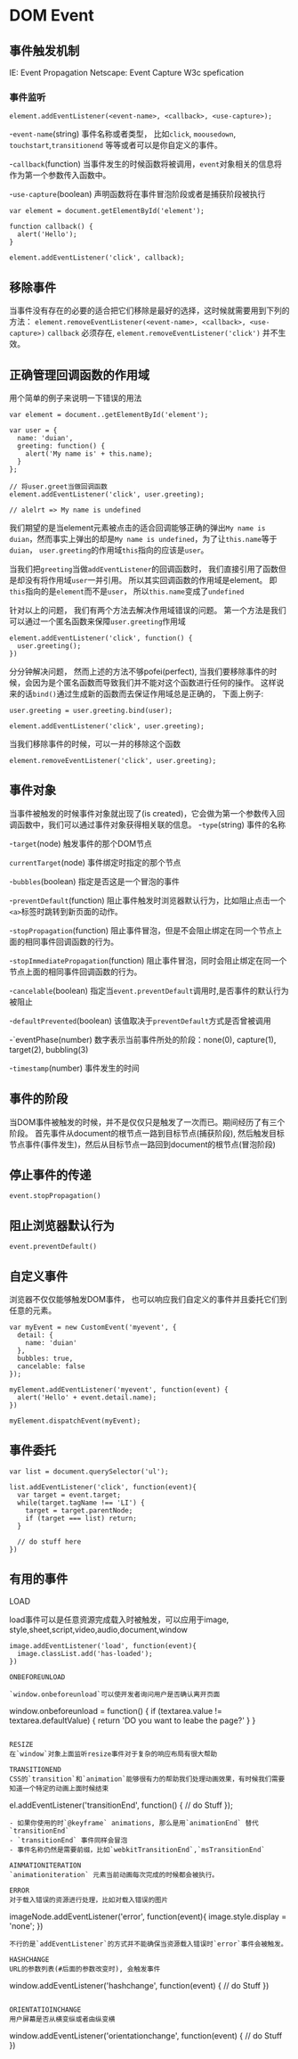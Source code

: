 # DOM Event

## 事件触发机制
IE: Event Propagation
Netscape: Event Capture
W3c spefication
### 事件监听
`element.addEventListener(<event-name>, <callback>, <use-capture>);`

-`event-name`(string)
事件名称或者类型， 比如`click`, `moousedown`, `touchstart`,`transitionend` 等等或者可以是你自定义的事件。

-`callback`(function) 
当事件发生的时候函数将被调用，`event`对象相关的信息将作为第一个参数传入函数中。

-`use-capture`(boolean)
声明函数将在事件冒泡阶段或者是捕获阶段被执行

```
var element = document.getElementById('element');

function callback() {
  alert('Hello');
}

element.addEventListener('click', callback);
```

## 移除事件
当事件没有存在的必要的适合把它们移除是最好的选择，这时候就需要用到下列的方法：
`element.removeEventListener(<event-name>, <callback>, <use-capture>)`
`callback` 必须存在, `element.removeEventListener('click')` 并不生效。

## 正确管理回调函数的作用域
用个简单的例子来说明一下错误的用法
```
var element = document..getElementById('element');

var user = {
  name: 'duian',
  greeting: function() {
    alert('My name is' + this.name);
  }
};

// 将user.greet当做回调函数
element.addEventListener('click', user.greeting);

// alelrt => My name is undefined
```
我们期望的是当element元素被点击的适合回调能够正确的弹出`My name is duian`，然而事实上弹出的却是`My name is undefined`，为了让`this.name`等于`duian`， `user.greeting`的作用域`this`指向的应该是`user`。

当我们把`greeting`当做`addEventListener`的回调函数时， 我们直接引用了函数但是却没有将作用域`user`一并引用。 所以其实回调函数的作用域是element。 即`this`指向的是`element`而不是`user`， 所以`this.name`变成了`undefined`

针对以上的问题， 我们有两个方法去解决作用域错误的问题。
第一个方法是我们可以通过一个匿名函数来保障`user.greeting`作用域
```
element.addEventListener('click', function() {
  user.greeting();
})
```
分分钟解决问题， 然而上述的方法不够pofei(perfect), 当我们要移除事件的时候，会因为是个匿名函数而导致我们并不能对这个函数进行任何的操作。 这样说来的话`bind()`通过生成新的函数而去保证作用域总是正确的， 下面上例子:
```
user.greeting = user.greeting.bind(user);

element.addEventListener('click', user.greeting);
```

当我们移除事件的时候，可以一并的移除这个函数
```
element.removeEventListener('click', user.greeting);
```

## 事件对象
当事件被触发的时候事件对象就出现了(is created)，它会做为第一个参数传入回调函数中，我们可以通过事件对象获得相关联的信息。
-`type`(string)
事件的名称

-`target`(node)
触发事件的那个DOM节点

`currentTarget`(node)
事件绑定时指定的那个节点

-`bubbles`(boolean)
指定是否这是一个冒泡的事件

-`preventDefault`(function)
阻止事件触发时浏览器默认行为，比如阻止点击一个`<a>`标签时跳转到新页面的动作。

-`stopPropagation`(function)
阻止事件冒泡，但是不会阻止绑定在同一个节点上面的相同事件回调函数的行为。

-`stopImmediatePropagation`(function)
阻止事件冒泡，同时会阻止绑定在同一个节点上面的相同事件回调函数的行为。

-`cancelable`(boolean)
指定当`event.preventDefault`调用时,是否事件的默认行为被阻止

-`defaultPrevented`(boolean)
该值取决于`preventDefault`方式是否曾被调用

-`eventPhase(number)
数字表示当前事件所处的阶段：none(0), capture(1), target(2), bubbling(3)

-`timestamp`(number)
事件发生的时间

## 事件的阶段
当DOM事件被触发的时候，并不是仅仅只是触发了一次而已。期间经历了有三个阶段。 首先事件从document的根节点一路到目标节点(捕获阶段), 然后触发目标节点事件(事件发生)，然后从目标节点一路回到document的根节点(冒泡阶段)

## 停止事件的传递
`event.stopPropagation()`

## 阻止浏览器默认行为
`event.preventDefault()`

## 自定义事件
浏览器不仅仅能够触发DOM事件， 也可以响应我们自定义的事件并且委托它们到任意的元素。
```
var myEvent = new CustomEvent('myevent', {
  detail: {
    name: 'duian'
  },
  bubbles: true,
  cancelable: false
});

myElement.addEventListener('myevent', function(event) {
  alert('Hello' + event.detail.name);
})

myElement.dispatchEvent(myEvent);
```

## 事件委托
```
var list = document.querySelector('ul');

list.addEventListener('click', function(event){
  var target = event.target;
  while(target.tagName !== 'LI') {
    target = target.parentNode;
    if (target === list) return;
  }

  // do stuff here
})
```

## 有用的事件
LOAD

load事件可以是任意资源完成载入时被触发，可以应用于image, style,sheet,script,video,audio,document,window
```
image.addEventListener('load', function(event){
  image.classList.add('has-loaded');
})

ONBEFOREUNLOAD

`window.onbeforeunload`可以使开发者询问用户是否确认离开页面
```
window.onbeforeunload = function() {
  if (textarea.value != textarea.defaultValue) {
    return 'DO you want to leabe the page?'
  }
}
```

RESIZE
在`window`对象上面监听resize事件对于复杂的响应布局有很大帮助

TRANSITIONEND
CSS的`transition`和`animation`能够很有力的帮助我们处理动画效果，有时候我们需要知道一个特定的动画上面时候结束
```
el.addEventListener('transitionEnd', function() {
  // do Stuff
});
```
- 如果你使用的时`@keyframe` animations, 那么是用`animationEnd` 替代 `transitionEnd`
- `transitionEnd` 事件同样会冒泡
- 事件名称仍然是需要前缀，比如`webkitTransitionEnd`,`msTransitionEnd`

AINMATIONITERATION
`animationiteration` 元素当前动画每次完成的时候都会被执行。

ERROR
对于载入错误的资源进行处理，比如对载入错误的图片
```
imageNode.addEventListener('error', function(event){
  image.style.display = 'none';
})
```
不行的是`addEventListener`的方式并不能确保当资源载入错误时`error`事件会被触发。

HASHCHANGE
URL的参数列表(#后面的参数改变时), 会触发事件
```
window.addEventListener('hashchange', function(event) {
  // do Stuff
})
```

ORIENTATIOINCHANGE
用户屏幕是否从横变纵或者由纵变横
```
window.addEventListener('orientationchange', function(event) {
  // do Stuff
})
```
